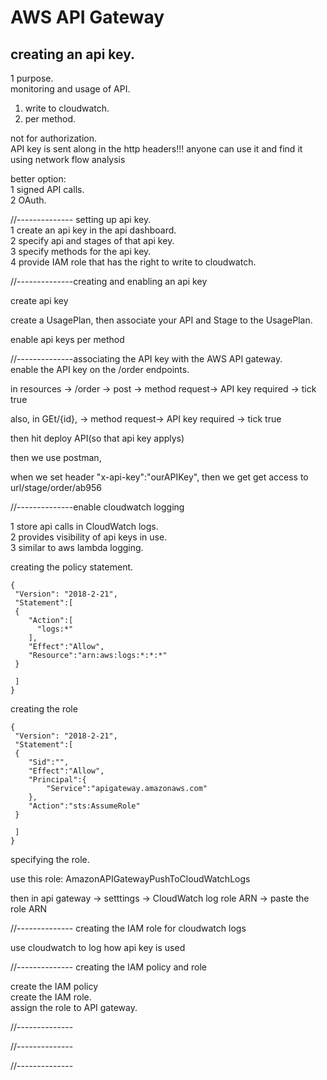 # AWS API Gateway

## creating an api key.   
1 purpose.   
monitoring and usage of API.  
 1) write to cloudwatch.   
 2) per method.  

not for authorization.   
API key is sent along in the http headers!!! anyone can use it and find it using network flow analysis

better option:   
1 signed API calls.  
2 OAuth.  


//-------------- setting up api key.   
1 create an api key in the api dashboard.   
2 specify api and stages of that api key.   
3 specify methods for the api key.   
4 provide IAM role that has the right to write to cloudwatch.   


//--------------creating and enabling  an api key 

create api key    

create a UsagePlan, then associate your API and Stage to the UsagePlan.

enable api keys per method


//--------------associating the API key with the AWS API gateway.  
enable the API key on the /order endpoints.  

in resources -> /order -> post -> method request-> API key required -> tick true

also, in 
    GEt/{id}, -> method request-> API key required -> tick true

then hit deploy API(so that api key applys)

then we use postman,

when we set header
"x-api-key":"ourAPIKey", then we get get access to  url/stage/order/ab956


//--------------enable cloudwatch logging

1 store api calls in CloudWatch logs.  
2 provides visibility of api keys in use.   
3 similar to aws lambda logging.  

creating the policy statement. 

```
{
 "Version": "2018-2-21",
 "Statement":[
 {
 	"Action":[
 	  "logs:*"
 	],
 	"Effect":"Allow",
 	"Resource":"arn:aws:logs:*:*:*"
 }

 ]
}

```

creating the role

```
{
 "Version": "2018-2-21",
 "Statement":[
 {
 	"Sid":"",
 	"Effect":"Allow",
 	"Principal":{
 		"Service":"apigateway.amazonaws.com"
 	},
 	"Action":"sts:AssumeRole"
 }

 ]
}

```


specifying the role.   

use this role:
AmazonAPIGatewayPushToCloudWatchLogs


then in api gateway -> setttings -> CloudWatch log role ARN -> paste the role ARN


//--------------   creating the IAM role for cloudwatch logs

use cloudwatch to log how api key is used


//--------------   creating the IAM policy and role

create the IAM policy  
create the IAM role.  
assign the role to API gateway.  








//--------------   





//--------------   






//--------------   





